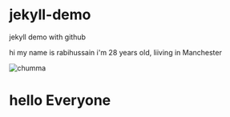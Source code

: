 # jekyll-demo
jekyll demo with github

hi my name is rabihussain i'm 28 years old, liiving in Manchester



<img src="https://images.unsplash.com/photo-1606488113011-60e48e4980de?ixlib=rb-1.2.1&ixid=MXwxMjA3fDB8MHxwaG90by1wYWdlfHx8fGVufDB8fHw%3D&auto=format&fit=crop&w=400&q=80" alt="chumma">

<h1> hello Everyone</h1>
